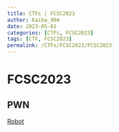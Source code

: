 ```yaml
---
title: CTFs | FCSC2023
author: Kaiba_404
date: 2023-05-01
categories: [CTFs, FCSC2023]
tags: [CTF, FCSC2023]
permalink: /CTFs/FCSC2023/FCSC2023
---
```

# FCSC2023

## PWN
[Robot](/CTFs/FCSC2023/pwn/Robot)